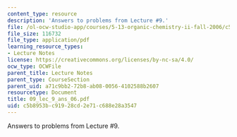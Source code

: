 ```yaml
---
content_type: resource
description: 'Answers to problems from Lecture #9.'
file: /ol-ocw-studio-app/courses/5-13-organic-chemistry-ii-fall-2006/c5b8953bc91928cd2e71c688e28a3547_09_lec_9_ans_06.pdf
file_size: 116732
file_type: application/pdf
learning_resource_types:
- Lecture Notes
license: https://creativecommons.org/licenses/by-nc-sa/4.0/
ocw_type: OCWFile
parent_title: Lecture Notes
parent_type: CourseSection
parent_uid: a71c9bb2-72b8-ab08-0056-4102588b2607
resourcetype: Document
title: 09_lec_9_ans_06.pdf
uid: c5b8953b-c919-28cd-2e71-c688e28a3547
---
```

Answers to problems from Lecture #9.